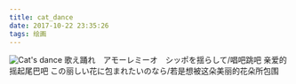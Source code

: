 ```yaml
---
title: cat_dance
date: 2017-10-22 23:35:26
tags: 绘画
---
```

![Cat's dance](https://img1.zain.red/10.22/1.jpg)
歌え踊れ　アモーレミーオ　シッポを揺らして/唱吧跳吧 亲爱的 摇起尾巴吧
この丽しい花に包まれたいのなら/若是想被这朵美丽的花朵所包围
